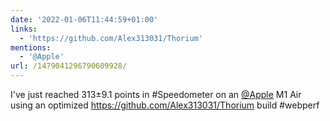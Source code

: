 ```yaml
---
date: '2022-01-06T11:44:59+01:00'
links:
  - 'https://github.com/Alex313031/Thorium'
mentions:
  - '@Apple'
url: /1479041296790609928/
---
```

I've just reached 313±9.1 points in #Speedometer on an [@Apple](https://twitter.com/@Apple) M1 Air using an optimized https://github.com/Alex313031/Thorium build #webperf
